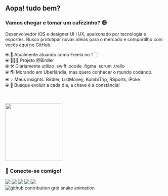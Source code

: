 ## Aopa! tudo bem? 

### Vamos chegar e tomar um cafézinho? 😄

Desenvolvedor iOS e designer UI l UX, apaixonado por tecnologia e esportes. Busco prototipar novas idéias para o mercado e compartilho com vocês aqui no GitHub. 

⦿ 🏢 Atualmente atuando como Freela no 👇🏻<br>
⦿ 👨🏻‍💻 Projeto @Birdler<br>
⦿ ⚒️ Diariamente utilizo .swift .xcode .figma .scrum .trello <br>
⦿ 🌎 Morando em Uberlândia, mas quero conhecer o mundo codando. <br>
⦿ 💡 Meus insights: Birdler, ListMoney, KombiTrip, RSports, iPoke <br>
⦿ 🌱 Busque evoluir a cada dia, a chave é a constância! <br>
<p></p>
<br>
<br>
<div>

 <img height="180em" src="https://github-readme-stats.vercel.app/api?username=vitorernane&show_icons=true&theme=dark&include_all_commits=true&count_private=true"/>  
  
</div>

### 🤝 Conecte-se comigo!

<div> 
  <a href="https://www.youtube.com/channel/UCAFzDSge38f_cweaYjpOzLw" target="_blank"><img src="https://img.shields.io/badge/YouTube-FF0000?style=for-the-badge&logo=youtube&logoColor=white" target="_blank"></a>
  <a href="https://www.instagram.com/vitorernane/" target="_blank"><img src="https://img.shields.io/badge/-Instagram-%23E4405F?style=for-the-badge&logo=instagram&logoColor=white" target="_blank"></a>
 <a href="https://Discordapp.com/users/905136805362425917" target="_blank"><img src="https://img.shields.io/badge/Discord-7289DA?style=for-the-badge&logo=discord&logoColor=white" target="_blank"></a> 
  <a href = "mailto:vitorernane.dev@gmail.com"><img src="https://img.shields.io/badge/-Gmail-%23333?style=for-the-badge&logo=gmail&logoColor=white" target="_blank"></a>
  <a href="https://www.linkedin.com/in/vitor-ernane-guedes-180953172/" target="_blank"><img src="https://img.shields.io/badge/-LinkedIn-%230077B5?style=for-the-badge&logo=linkedin&logoColor=white" target="_blank"></a> 
  </div>

<picture>
  <source media="(prefers-color-scheme: dark)" srcset="https://raw.githubusercontent.com/YourUser/vitorernane/output/github-contribution-grid-snake-dark.svg">
  <source media="(prefers-color-scheme: light)" srcset="https://raw.githubusercontent.com/YourUser/vitorernane/output/github-contribution-grid-snake.svg">
  <img alt="github contribution grid snake animation" src="https://raw.githubusercontent.com/YourUser/vitorernane/output/github-contribution-grid-snake.svg">
</picture> 


